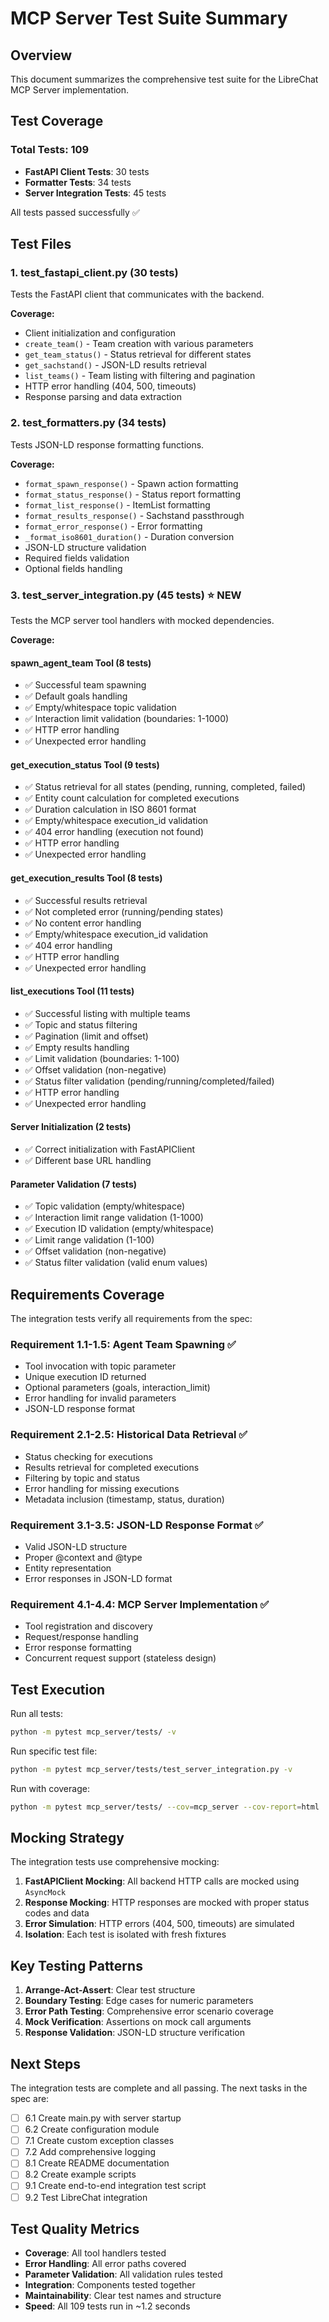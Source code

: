 # MCP Server Test Suite Summary

## Overview

This document summarizes the comprehensive test suite for the LibreChat MCP Server implementation.

## Test Coverage

### Total Tests: 109
- **FastAPI Client Tests**: 30 tests
- **Formatter Tests**: 34 tests  
- **Server Integration Tests**: 45 tests

All tests passed successfully ✅

## Test Files

### 1. test_fastapi_client.py (30 tests)
Tests the FastAPI client that communicates with the backend.

**Coverage:**
- Client initialization and configuration
- `create_team()` - Team creation with various parameters
- `get_team_status()` - Status retrieval for different states
- `get_sachstand()` - JSON-LD results retrieval
- `list_teams()` - Team listing with filtering and pagination
- HTTP error handling (404, 500, timeouts)
- Response parsing and data extraction

### 2. test_formatters.py (34 tests)
Tests JSON-LD response formatting functions.

**Coverage:**
- `format_spawn_response()` - Spawn action formatting
- `format_status_response()` - Status report formatting
- `format_list_response()` - ItemList formatting
- `format_results_response()` - Sachstand passthrough
- `format_error_response()` - Error formatting
- `_format_iso8601_duration()` - Duration conversion
- JSON-LD structure validation
- Required fields validation
- Optional fields handling

### 3. test_server_integration.py (45 tests) ⭐ NEW
Tests the MCP server tool handlers with mocked dependencies.

**Coverage:**

#### spawn_agent_team Tool (8 tests)
- ✅ Successful team spawning
- ✅ Default goals handling
- ✅ Empty/whitespace topic validation
- ✅ Interaction limit validation (boundaries: 1-1000)
- ✅ HTTP error handling
- ✅ Unexpected error handling

#### get_execution_status Tool (9 tests)
- ✅ Status retrieval for all states (pending, running, completed, failed)
- ✅ Entity count calculation for completed executions
- ✅ Duration calculation in ISO 8601 format
- ✅ Empty/whitespace execution_id validation
- ✅ 404 error handling (execution not found)
- ✅ HTTP error handling
- ✅ Unexpected error handling

#### get_execution_results Tool (8 tests)
- ✅ Successful results retrieval
- ✅ Not completed error (running/pending states)
- ✅ No content error handling
- ✅ Empty/whitespace execution_id validation
- ✅ 404 error handling
- ✅ HTTP error handling
- ✅ Unexpected error handling

#### list_executions Tool (11 tests)
- ✅ Successful listing with multiple teams
- ✅ Topic and status filtering
- ✅ Pagination (limit and offset)
- ✅ Empty results handling
- ✅ Limit validation (boundaries: 1-100)
- ✅ Offset validation (non-negative)
- ✅ Status filter validation (pending/running/completed/failed)
- ✅ HTTP error handling
- ✅ Unexpected error handling

#### Server Initialization (2 tests)
- ✅ Correct initialization with FastAPIClient
- ✅ Different base URL handling

#### Parameter Validation (7 tests)
- ✅ Topic validation (empty/whitespace)
- ✅ Interaction limit range validation (1-1000)
- ✅ Execution ID validation (empty/whitespace)
- ✅ Limit range validation (1-100)
- ✅ Offset validation (non-negative)
- ✅ Status filter validation (valid enum values)

## Requirements Coverage

The integration tests verify all requirements from the spec:

### Requirement 1.1-1.5: Agent Team Spawning ✅
- Tool invocation with topic parameter
- Unique execution ID returned
- Optional parameters (goals, interaction_limit)
- Error handling for invalid parameters
- JSON-LD response format

### Requirement 2.1-2.5: Historical Data Retrieval ✅
- Status checking for executions
- Results retrieval for completed executions
- Filtering by topic and status
- Error handling for missing executions
- Metadata inclusion (timestamp, status, duration)

### Requirement 3.1-3.5: JSON-LD Response Format ✅
- Valid JSON-LD structure
- Proper @context and @type
- Entity representation
- Error responses in JSON-LD format

### Requirement 4.1-4.4: MCP Server Implementation ✅
- Tool registration and discovery
- Request/response handling
- Error response formatting
- Concurrent request support (stateless design)

## Test Execution

Run all tests:
```bash
python -m pytest mcp_server/tests/ -v
```

Run specific test file:
```bash
python -m pytest mcp_server/tests/test_server_integration.py -v
```

Run with coverage:
```bash
python -m pytest mcp_server/tests/ --cov=mcp_server --cov-report=html
```

## Mocking Strategy

The integration tests use comprehensive mocking:

1. **FastAPIClient Mocking**: All backend HTTP calls are mocked using `AsyncMock`
2. **Response Mocking**: HTTP responses are mocked with proper status codes and data
3. **Error Simulation**: HTTP errors (404, 500, timeouts) are simulated
4. **Isolation**: Each test is isolated with fresh fixtures

## Key Testing Patterns

1. **Arrange-Act-Assert**: Clear test structure
2. **Boundary Testing**: Edge cases for numeric parameters
3. **Error Path Testing**: Comprehensive error scenario coverage
4. **Mock Verification**: Assertions on mock call arguments
5. **Response Validation**: JSON-LD structure verification

## Next Steps

The integration tests are complete and all passing. The next tasks in the spec are:

- [ ] 6.1 Create main.py with server startup
- [ ] 6.2 Create configuration module
- [ ] 7.1 Create custom exception classes
- [ ] 7.2 Add comprehensive logging
- [ ] 8.1 Create README documentation
- [ ] 8.2 Create example scripts
- [ ] 9.1 Create end-to-end integration test script
- [ ] 9.2 Test LibreChat integration

## Test Quality Metrics

- **Coverage**: All tool handlers tested
- **Error Handling**: All error paths covered
- **Parameter Validation**: All validation rules tested
- **Integration**: Components tested together
- **Maintainability**: Clear test names and structure
- **Speed**: All 109 tests run in ~1.2 seconds
